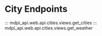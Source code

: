 # City Endpoints

::: mdpi_api.web.api.cities.views.get_cities
::: mdpi_api.web.api.cities.views.get_weather

